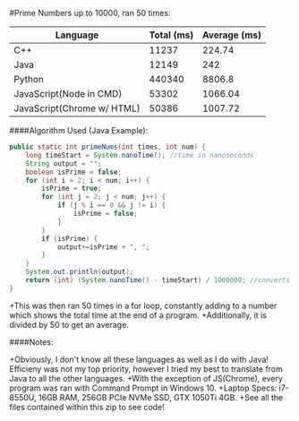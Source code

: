 #Prime Numbers up to 10000, ran 50 times:

| Language                   	| Total (ms) 	| Average (ms) 	|
|----------------------------	|------------	|--------------	|
| C++                        	| 11237      	| 224.74       	|
| Java                       	| 12149      	| 242          	|
| Python                     	| 440340     	| 8806.8       	|
| JavaScript(Node in CMD)    	| 53302      	| 1066.04      	|
| JavaScript(Chrome w/ HTML) 	| 50386      	| 1007.72      	|

####Algorithm Used (Java Example):
```Java
public static int primeNums(int times, int num) {
	long timeStart = System.nanoTime(); //time in nanoseconds
	String output = "";
	boolean isPrime = false;
	for (int i = 2; i < num; i++) {
		isPrime = true;
		for (int j = 2; j < num; j++) {
			if (j % i == 0 && j != i) {
				isPrime = false;
			}
		}
		if (isPrime) {
			output+=isPrime + ", ";
		}
	}
	System.out.println(output);
	return (int) (System.nanoTime() - timeStart) / 1000000; //converts from nanoseconds to milliseconds
}
```
+This was then ran 50 times in a for loop, constantly adding to a number which shows the total time at the end of a program.
+Additionally, it is divided by 50 to get an average.

####Notes:

+Obviously, I don't know all these languages as well as I do with Java! Efficieny was not my top priority, however I tried my
best to translate from Java to all the other languages.
+With the exception of JS(Chrome), every program was ran with Command Prompt in Windows 10.
+Laptop Specs: i7-8550U, 16GB RAM, 256GB PCIe NVMe SSD, GTX 1050Ti 4GB.
+See all the files contained within this zip to see code!
	
